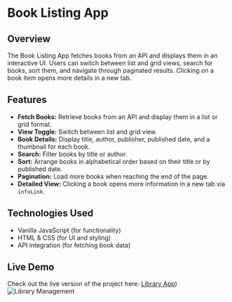 # Book Listing App

## Overview

The Book Listing App fetches books from an API and displays them in an interactive UI. Users can switch between list and grid views, search for books, sort them, and navigate through paginated results. Clicking on a book item opens more details in a new tab.

## Features

- **Fetch Books:** Retrieve books from an API and display them in a list or grid format.
- **View Toggle:** Switch between list and grid view.
- **Book Details:** Display title, author, publisher, published date, and a thumbnail for each book.
- **Search:** Filter books by title or author.
- **Sort:** Arrange books in alphabetical order based on their title or by published date.
- **Pagination:** Load more books when reaching the end of the page.
- **Detailed View:** Clicking a book opens more information in a new tab via `infoLink`.

## Technologies Used

- Vanilla JavaScript (for functionality)
- HTML & CSS (for UI and styling)
- API integration (for fetching book data)

## Live Demo

Check out the live version of the project here: [Library App](https://library-028.netlify.app/))
![Library Management](https://github.com/user-attachments/assets/e751cb0b-b732-42a4-b220-3149464a99b5)
